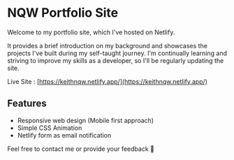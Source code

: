 # NQW Portfolio Site

Welcome to my portfolio site, which I've hosted on Netlify.

It provides a brief introduction on my background and showcases the projects I've built during my self-taught journey. I'm continually learning and striving to improve my skills as a developer, so I'll be regularly updating the site.

Live Site : [https://keithnqw.netlify.app/](https://keithnqw.netlify.app/)

## Features

- Responsive web design (Mobile first approach)
- Simple CSS Animation
- Netlify form as email notification
<!--  Observation API to style nav links upon headings intersection  -->

Feel free to contact me or provide your feedback 🙂
